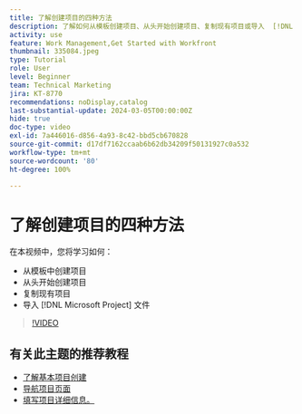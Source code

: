 ```yaml
---
title: 了解创建项目的四种方法
description: 了解如何从模板创建项目、从头开始创建项目、复制现有项目或导入  [!DNL Microsoft Project]  文件。
activity: use
feature: Work Management,Get Started with Workfront
thumbnail: 335084.jpeg
type: Tutorial
role: User
level: Beginner
team: Technical Marketing
jira: KT-8770
recommendations: noDisplay,catalog
last-substantial-update: 2024-03-05T00:00:00Z
hide: true
doc-type: video
exl-id: 7a446016-d856-4a93-8c42-bbd5cb670828
source-git-commit: d17df7162ccaab6b62db34209f50131927c0a532
workflow-type: tm+mt
source-wordcount: '80'
ht-degree: 100%

---
```


# 了解创建项目的四种方法

在本视频中，您将学习如何：

* 从模板中创建项目
* 从头开始创建项目
* 复制现有项目
* 导入 [!DNL Microsoft Project] 文件

>[!VIDEO](https://video.tv.adobe.com/v/3432174/?quality=12&learn=on&enablevpops&captions=chi_hans)

## 有关此主题的推荐教程

* [了解基本项目创建](/help/manage-work/projects/understand-basic-project-creation.md)
* [导航项目页面](/help/manage-work/projects/navigate-the-project-page.md)
* [填写项目详细信息。](/help/manage-work/projects/fill-in-the-project-details.md)
